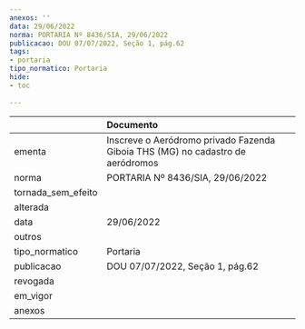 ```yaml
---
anexos: ''
data: 29/06/2022
norma: PORTARIA Nº 8436/SIA, 29/06/2022
publicacao: DOU 07/07/2022, Seção 1, pág.62
tags:
- portaria
tipo_normatico: Portaria
hide: 
- toc 
 
---
```


|                    | Documento                                                                      |
|:-------------------|:-------------------------------------------------------------------------------|
| ementa             | Inscreve o Aeródromo privado Fazenda Giboia THS (MG) no cadastro de aeródromos |
| norma              | PORTARIA Nº 8436/SIA, 29/06/2022                                               |
| tornada_sem_efeito |                                                                                |
| alterada           |                                                                                |
| data               | 29/06/2022                                                                     |
| outros             |                                                                                |
| tipo_normatico     | Portaria                                                                       |
| publicacao         | DOU 07/07/2022, Seção 1, pág.62                                                |
| revogada           |                                                                                |
| em_vigor           |                                                                                |
| anexos             |                                                                                |